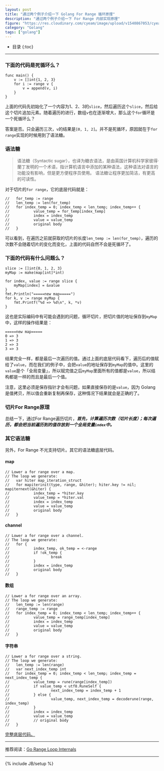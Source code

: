 ```yaml
---
layout: post
title: "通过两个例子介绍一下 Golang For Range 循环原理"
description: "通过两个例子介绍一下 For Range 内部实现原理"
figure: "https://res.cloudinary.com/cyeam/image/upload/v1540867053/cyeam/step_four-_subtract.png"
category: "Golang"
tags: ["golang"]
---
```


* 目录
{:toc}
---

### 下面的代码是死循环么？

```
func main() {
	v := []int{1, 2, 3}
	for i := range v {
		v = append(v, i)
	}
}
```

上面的代码先初始化了一个内容为1、2、3的`slice`，然后遍历这个`slice`，然后给这个切片追加元素。随着遍历的进行，数组`v`也在逐渐增大，那么这个`for`循环是一个死循环么？

答案是否。只会遍历三次，`v`的结果是`[0, 1, 2]`。并不是死循环，原因就在于`for range`实现的时候用到了语法糖。

### 语法糖

> 语法糖（Syntactic sugar），也译为糖衣语法，是由英国计算机科学家彼得·蘭丁发明的一个术语，指计算机语言中添加的某种语法，这种语法对语言的功能没有影响，但是更方便程序员使用。 语法糖让程序更加简洁，有更高的可读性。

对于切片的`for range`，它的底层代码就是：

```
//   for_temp := range
//   len_temp := len(for_temp)
//   for index_temp = 0; index_temp < len_temp; index_temp++ {
//           value_temp = for_temp[index_temp]
//           index = index_temp
//           value = value_temp
//           original body
//   }
```

可以看到，在遍历之前就获取的切片的长度`len_temp := len(for_temp)`，遍历的次数不会随着切片的变化而变化，上面的代码自然不会是死循环了。

### 下面的代码有什么问题么？

```
slice := []int{0, 1, 2, 3}
myMap := make(map[int]*int)

for index, value := range slice {
	myMap[index] = &value
}
fmt.Println("=====new map=====")
for k, v := range myMap {
	fmt.Printf("%d => %d\n", k, *v)
}
```

这也是实际编码中有可能会遇到的问题，循环切片，把切片值的地址保存到`myMap`中，这样的操作结果是：

```
=====new map=====
0 => 3
1 => 3
2 => 3
3 => 3
```

结果完全一样，都是最后一次遍历的值。通过上面的底层代码看下，遍历后的值赋给了`value`，而在我们的例子中，会把`value`的地址保存到`myMap`的值中。这里的`value`是个「全局变量」，所以赋完值之后`myMap`里面所有的值都是`value`，所以结构都是一样的而且是最后一个值。

注意，这里必须是保存指针才会有问题，如果直接保存的是`value`，因为 Golang 是值拷贝，所以值会重新复制再保存，这种情况下结果就会是正确的了。

### 切片For Range原理

总结一下，通过For Range遍历切片，***首先，计算遍历次数（切片长度）；每次遍历，都会把当前遍历到的值存放到一个全局变量`index`中。***

### 其它语法糖

另外，For Range 不光支持切片。其它的语法糖底层代码。

#### map
```
// Lower a for range over a map.
// The loop we generate:
//   var hiter map_iteration_struct
//   for mapiterinit(type, range, &hiter); hiter.key != nil; mapiternext(&hiter) {
//           index_temp = *hiter.key
//           value_temp = *hiter.val
//           index = index_temp
//           value = value_temp
//           original body
//   }
```

#### channel
```
// Lower a for range over a channel.
// The loop we generate:
//   for {
//           index_temp, ok_temp = <-range
//           if !ok_temp {
//                   break
//           }
//           index = index_temp
//           original body
//   }
```

#### 数组
```
// Lower a for range over an array.
// The loop we generate:
//   len_temp := len(range)
//   range_temp := range
//   for index_temp = 0; index_temp < len_temp; index_temp++ {
//           value_temp = range_temp[index_temp]
//           index = index_temp
//           value = value_temp
//           original body
//   }
```

#### 字符串
```
// Lower a for range over a string.
// The loop we generate:
//   len_temp := len(range)
//   var next_index_temp int
//   for index_temp = 0; index_temp < len_temp; index_temp = next_index_temp {
//           value_temp = rune(range[index_temp])
//           if value_temp < utf8.RuneSelf {
//                   next_index_temp = index_temp + 1
//           } else {
//                   value_temp, next_index_temp = decoderune(range, index_temp)
//           }
//           index = index_temp
//           value = value_temp
//           // original body
//   }
```

[完整底层代码。](https://github.com/golang/gofrontend/blob/e387439bfd24d5e142874b8e68e7039f74c744d7/go/statements.cc#L5384)

---

推荐阅读：[Go Range Loop Internals](https://garbagecollected.org/2017/02/22/go-range-loop-internals/)

---


{% include JB/setup %}
